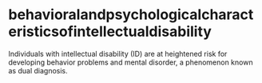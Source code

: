 # behavioralandpsychologicalcharacteristicsofintellectualdisability
Individuals with intellectual disability (ID) are at heightened risk for developing behavior problems and mental disorder, a phenomenon known as dual diagnosis.

